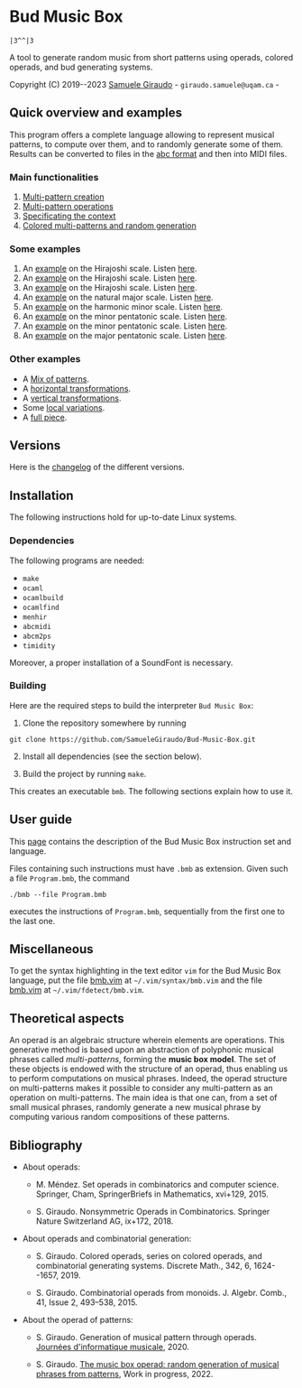 # Bud Music Box
`|3^^|3`

A tool to generate random music from short patterns using operads, colored operads, and bud
generating systems.

Copyright (C) 2019--2023 [Samuele Giraudo](https://igm.univ-mlv.fr/~giraudo/) -
`giraudo.samuele@uqam.ca` -

## Quick overview and examples
This program offers a complete language allowing to represent musical patterns, to compute
over them, and to randomly generate some of them. Results can be converted to files in the
[abc format](http://abcnotation.com) and then into MIDI files.

### Main functionalities
1. [Multi-pattern creation](Examples/MultiPatternCreation.bmb)
1. [Multi-pattern operations](Examples/MultiPatternOperations.bmb)
1. [Specificating the context](Examples/ContextSpecifications.bmb)
1. [Colored multi-patterns and random generation](Examples/Generation.bmb)

### Some examples
1. An [example](Examples/CompleteHir1.bmb) on the Hirajoshi scale.
   Listen [here](https://soundcloud.com/samuele-giraudo-541379677/completehir1).
2. An [example](Examples/CompleteHir2.bmb) on the Hirajoshi scale.
   Listen [here](https://soundcloud.com/samuele-giraudo-541379677/completehir2).
3. An [example](Examples/CompleteHir3.bmb) on the Hirajoshi scale.
   Listen [here](https://soundcloud.com/samuele-giraudo-541379677/completehir3).
4. An [example](Examples/CompleteMaj1.bmb) on the natural major scale.
   Listen [here](https://soundcloud.com/samuele-giraudo-541379677/completemaj1).
5. An [example](Examples/CompleteHar1.bmb) on the harmonic minor scale.
   Listen [here](https://soundcloud.com/samuele-giraudo-541379677/completehar1).
6. An [example](Examples/CompletePen1.bmb) on the minor pentatonic scale.
   Listen [here](https://soundcloud.com/samuele-giraudo-541379677/completepen1).
7. An [example](Examples/CompletePen2.bmb) on the minor pentatonic scale.
   Listen [here](https://soundcloud.com/samuele-giraudo-541379677/completepen2).
8. An [example](Examples/CompleteMPen1.bmb) on the major pentatonic scale.
   Listen [here](https://soundcloud.com/samuele-giraudo-541379677/completempen1).

### Other examples
+ A [Mix of patterns](Examples/Mix.bmb).
+ A [horizontal transformations](Examples/Horizontal.bmb).
+ A [vertical transformations](Examples/Vertical.bmb).
+ Some [local variations](Examples/Variation.bmb).
+ A [full piece](Examples/Composition.bmb).

## Versions
Here is the [changelog](Versions.md) of the different versions.

## Installation
The following instructions hold for up-to-date Linux systems.

### Dependencies
The following programs are needed:

+ `make`
+ `ocaml`
+ `ocamlbuild`
+ `ocamlfind`
+ `menhir`
+ `abcmidi`
+ `abcm2ps`
+ `timidity`

Moreover, a proper installation of a SoundFont is necessary.

### Building
Here are the required steps to build the interpreter `Bud Music Box`:

1. Clone the repository somewhere by running
```
git clone https://github.com/SamueleGiraudo/Bud-Music-Box.git
```

2. Install all dependencies (see the section below).

3. Build the project by running `make`.

This creates an executable `bmb`. The following sections explain how to use it.

## User guide
This [page](Help.md) contains the description of the Bud Music Box instruction set and
language.

Files containing such instructions must have `.bmb` as extension. Given such a file
`Program.bmb`, the command

`./bmb --file Program.bmb`

executes the instructions of `Program.bmb`, sequentially from the first one to the last one.

## Miscellaneous
To get the syntax highlighting in the text editor `vim` for the Bud Music Box language, put
the file [bmb.vim](Vim/syntax/bmb.vim) at `~/.vim/syntax/bmb.vim` and the file
[bmb.vim](Vim/ftdetect/bmb.vim) at `~/.vim/fdetect/bmb.vim`.

## Theoretical aspects
An operad is an algebraic structure wherein elements are operations. This generative method
is based upon an abstraction of polyphonic musical phrases called _multi-patterns_, forming
the **music box model**. The set of these objects is endowed with the structure of an
operad, thus enabling us to perform computations on musical phrases. Indeed, the operad
structure on multi-patterns makes it possible to consider any multi-pattern as an operation
on multi-patterns. The main idea is that one can, from a set of small musical phrases,
randomly generate a new musical phrase by computing various random compositions of these
patterns.

## Bibliography
+ About operads:
    + M. Méndez.
      Set operads in combinatorics and computer science.
      Springer, Cham, SpringerBriefs in Mathematics, xvi+129, 2015.

    + S. Giraudo.
      Nonsymmetric Operads in Combinatorics.
      Springer Nature Switzerland AG, ix+172, 2018.

+ About operads and combinatorial generation:
    + S. Giraudo.
      Colored operads, series on colored operads, and combinatorial generating systems.
      Discrete Math., 342, 6, 1624--1657, 2019.

    + S. Giraudo.
      Combinatorial operads from monoids.
      J. Algebr. Comb., 41, Issue 2, 493–538, 2015.

+ About the operad of patterns:
    + S. Giraudo.
      Generation of musical pattern through operads.
      [Journées d'informatique musicale](https://jim2020.sciencesconf.org/), 2020.

    + S. Giraudo.
      [The music box operad: random generation of musical phrases from patterns](
        https://arxiv.org/abs/2104.13040),
      Work in progress, 2022.

